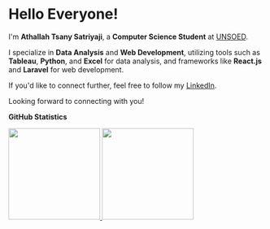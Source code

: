 # Hello Everyone!

I'm **Athallah Tsany Satriyaji**, a **Computer Science Student** at [UNSOED](https://if.unsoed.ac.id).

I specialize in **Data Analysis** and **Web Development**, utilizing tools such as **Tableau**, **Python**, and **Excel** for data analysis, and frameworks like **React.js** and **Laravel** for web development.

If you'd like to connect further, feel free to follow my [LinkedIn](https://www.linkedin.com/in/athallah-tsany-satriyaji-635630222/).

Looking forward to connecting with you!

**GitHub Statistics**

<p align="left">
  <a href="https://github.com/athallahdx">
    <img height="180em" src="https://github-readme-stats.vercel.app/api?username=athallahdx&show_icons=true&theme=algolia&include_all_commits=true&count_private=true"/>
    <img height="180em" src="https://github-readme-stats.vercel.app/api/top-langs/?username=athallahdx&layout=compact&langs_count=8&theme=algolia"/>
  </a>
</p>
